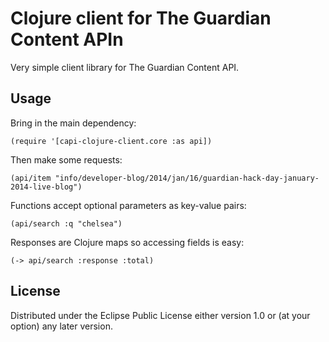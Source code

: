 # Clojure client for The Guardian Content APIn

Very simple client library for The Guardian Content API.

## Usage

Bring in the main dependency:

    (require '[capi-clojure-client.core :as api])

Then make some requests:

    (api/item "info/developer-blog/2014/jan/16/guardian-hack-day-january-2014-live-blog")

Functions accept optional parameters as key-value pairs:

    (api/search :q "chelsea")

Responses are Clojure maps so accessing fields is easy:

    (-> api/search :response :total)

## License

Distributed under the Eclipse Public License either version 1.0 or (at
your option) any later version.
